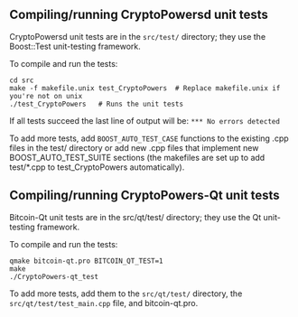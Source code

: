 Compiling/running CryptoPowersd unit tests
------------------------------------

CryptoPowersd unit tests are in the `src/test/` directory; they
use the Boost::Test unit-testing framework.

To compile and run the tests:

	cd src
	make -f makefile.unix test_CryptoPowers  # Replace makefile.unix if you're not on unix
	./test_CryptoPowers   # Runs the unit tests

If all tests succeed the last line of output will be:
`*** No errors detected`

To add more tests, add `BOOST_AUTO_TEST_CASE` functions to the existing
.cpp files in the test/ directory or add new .cpp files that
implement new BOOST_AUTO_TEST_SUITE sections (the makefiles are
set up to add test/*.cpp to test_CryptoPowers automatically).


Compiling/running CryptoPowers-Qt unit tests
---------------------------------------

Bitcoin-Qt unit tests are in the src/qt/test/ directory; they
use the Qt unit-testing framework.

To compile and run the tests:

	qmake bitcoin-qt.pro BITCOIN_QT_TEST=1
	make
	./CryptoPowers-qt_test

To add more tests, add them to the `src/qt/test/` directory,
the `src/qt/test/test_main.cpp` file, and bitcoin-qt.pro.
